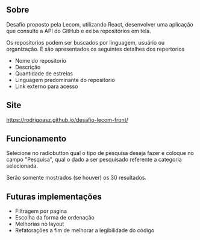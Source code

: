 ## Sobre
Desafio proposto pela Lecom, utilizando React, desenvolver uma aplicação que consulte a API do GitHub e exiba repositórios em tela. 

Os repositorios podem ser buscados por linguagem, usuário ou organização. E são apresentados os seguintes detalhes dos repertorios
<ul>
  <li>Nome do repositorio</li>
  <li>Descrição</li>
  <li>Quantidade de estrelas</li>
  <li>Linguagem predominante do repositorio</li>
  <li>Link externo para acesso</li>
</ul>

## Site
<p><a href="https://rodrigoasz.github.io/desafio-lecom-front/">https://rodrigoasz.github.io/desafio-lecom-front/</a></p>

## Funcionamento

Selecione no radiobutton qual o tipo de pesquisa deseja fazer e coloque no campo "Pesquisa", qual o dado a ser pesquisado referente a categoria selecionada.

Serão somente mostrados (se houver) os 30 resultados.

## Futuras implementações

<ul>
  <li>Filtragem por pagina</li>
  <li>Escolha da forma de ordenação</li>
  <li>Melhorias no layout</li>
  <li>Refatorações a fim de melhorar a legibilidade do código</li>
</ul>

